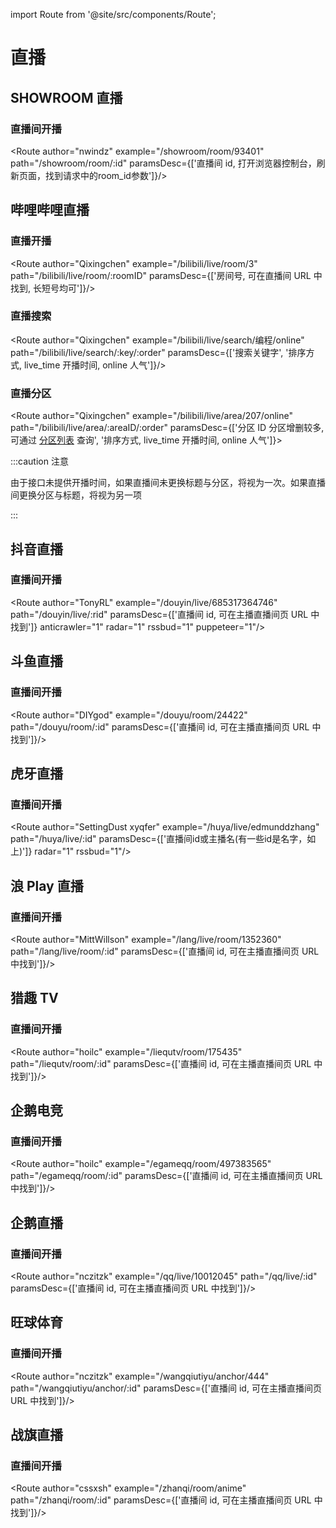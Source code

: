 import Route from '@site/src/components/Route';

# 直播

## SHOWROOM 直播

### 直播间开播

<Route author="nwindz" example="/showroom/room/93401" path="/showroom/room/:id" paramsDesc={['直播间 id, 打开浏览器控制台，刷新页面，找到请求中的room_id参数']}/>

## 哔哩哔哩直播

### 直播开播

<Route author="Qixingchen" example="/bilibili/live/room/3" path="/bilibili/live/room/:roomID" paramsDesc={['房间号, 可在直播间 URL 中找到, 长短号均可']}/>

### 直播搜索

<Route author="Qixingchen" example="/bilibili/live/search/编程/online" path="/bilibili/live/search/:key/:order" paramsDesc={['搜索关键字', '排序方式, live_time 开播时间, online 人气']}/>

### 直播分区

<Route author="Qixingchen" example="/bilibili/live/area/207/online" path="/bilibili/live/area/:areaID/:order" paramsDesc={['分区 ID 分区增删较多, 可通过 [分区列表](https://api.live.bilibili.com/room/v1/Area/getList) 查询', '排序方式, live_time 开播时间, online 人气']}>

:::caution 注意

由于接口未提供开播时间，如果直播间未更换标题与分区，将视为一次。如果直播间更换分区与标题，将视为另一项

:::

</Route>

## 抖音直播

### 直播间开播

<Route author="TonyRL" example="/douyin/live/685317364746" path="/douyin/live/:rid" paramsDesc={['直播间 id, 可在主播直播间页 URL 中找到']} anticrawler="1" radar="1" rssbud="1" puppeteer="1"/>

## 斗鱼直播

### 直播间开播

<Route author="DIYgod" example="/douyu/room/24422" path="/douyu/room/:id" paramsDesc={['直播间 id, 可在主播直播间页 URL 中找到']}/>

## 虎牙直播

### 直播间开播

<Route author="SettingDust xyqfer" example="/huya/live/edmunddzhang" path="/huya/live/:id" paramsDesc={['直播间id或主播名(有一些id是名字，如上)']} radar="1" rssbud="1"/>

## 浪 Play 直播

### 直播间开播

<Route author="MittWillson" example="/lang/live/room/1352360" path="/lang/live/room/:id" paramsDesc={['直播间 id, 可在主播直播间页 URL 中找到']}/>

## 猎趣 TV

### 直播间开播

<Route author="hoilc" example="/liequtv/room/175435" path="/liequtv/room/:id" paramsDesc={['直播间 id, 可在主播直播间页 URL 中找到']}/>

## 企鹅电竞

### 直播间开播

<Route author="hoilc" example="/egameqq/room/497383565" path="/egameqq/room/:id" paramsDesc={['直播间 id, 可在主播直播间页 URL 中找到']}/>

## 企鹅直播

### 直播间开播

<Route author="nczitzk" example="/qq/live/10012045" path="/qq/live/:id" paramsDesc={['直播间 id, 可在主播直播间页 URL 中找到']}/>

## 旺球体育

### 直播间开播

<Route author="nczitzk" example="/wangqiutiyu/anchor/444" path="/wangqiutiyu/anchor/:id" paramsDesc={['直播间 id, 可在主播直播间页 URL 中找到']}/>

## 战旗直播

### 直播间开播

<Route author="cssxsh" example="/zhanqi/room/anime" path="/zhanqi/room/:id" paramsDesc={['直播间 id, 可在主播直播间页 URL 中找到']}/>
